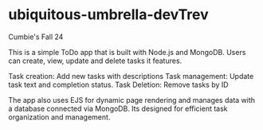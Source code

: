 # ubiquitous-umbrella-devTrev
Cumbie's Fall 24 

This is a simple ToDo app that is built with Node.js and MongoDB. Users can create, view, update and delete tasks it features.

Task creation: Add new tasks with descriptions
Task management: Update task text and completion status.
Task Deletion: Remove tasks by ID

The app also uses EJS for dynamic page rendering and manages data with a database connected via MongoDB. Its designed for efficient task organization and management.


